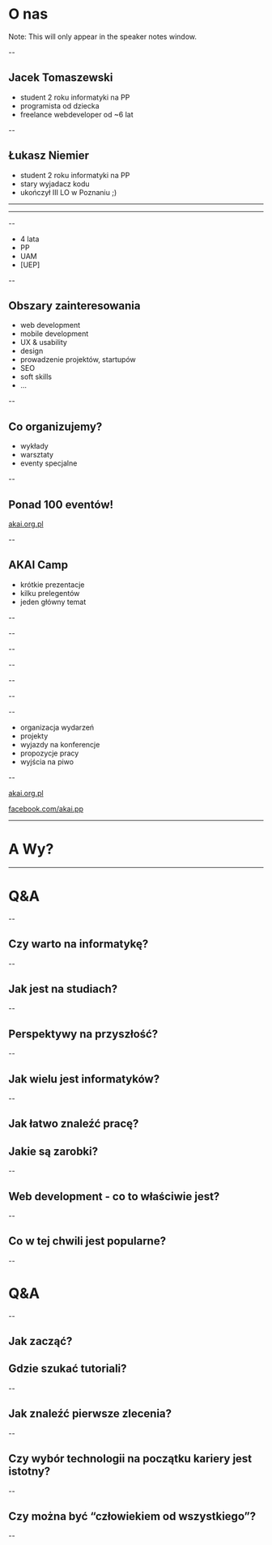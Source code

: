 O nas
====

Note: This will only appear in the speaker notes window.

--

Jacek Tomaszewski
---------------

* student 2 roku informatyki na PP <!-- .element: class="fragment" -->
* programista od dziecka <!-- .element: class="fragment" -->
* freelance webdeveloper od ~6 lat <!-- .element: class="fragment" -->

--

Łukasz Niemier
---------------
* student 2 roku informatyki na PP <!-- .element: class="fragment" -->
* stary wyjadacz kodu <!-- .element: class="fragment" -->
* ukończył III LO w Poznaniu ;) <!-- .element: class="fragment" -->
---

<!-- .slide: data-background="presentation/PP.png" data-background-size="500px"  -->

---

<!-- .slide: data-background="presentation/logo.png" data-background-size="500px"  -->

--

* 4 lata
* PP
* UAM
* [UEP]

--

Obszary zainteresowania
---------------
* web development
* mobile development <!-- .element: class="fragment" -->
* UX & usability <!-- .element: class="fragment" -->
* design <!-- .element: class="fragment" -->
* prowadzenie projektów, startupów <!-- .element: class="fragment" -->
* SEO <!-- .element: class="fragment" -->
* soft skills <!-- .element: class="fragment" -->
* ... <!-- .element: class="fragment" -->

--

Co organizujemy?
-------
* wykłady
* warsztaty
* eventy specjalne

--

Ponad 100 eventów!
--------------
[akai.org.pl](http://akai.org.pl)

--

AKAI Camp
-----------
* krótkie prezentacje <!-- .element: class="fragment" -->
* kilku prelegentów <!-- .element: class="fragment" -->
* jeden główny temat <!-- .element: class="fragment" -->

--

<!-- .slide: data-background="presentation/poster.png" data-background-size="500px"  -->

--

<!-- .slide: data-background="presentation/wyk.jpg" -->

--

<!-- .slide: data-background="presentation/wyk2.jpg" -->

--

<!-- .slide: data-background="presentation/war.jpg" -->

--

<!-- .slide: data-background="presentation/io.jpg" -->

--

<!-- .slide: data-background="presentation/io2.jpg" -->

--

- organizacja wydarzeń
- projekty
- wyjazdy na konferencje
- propozycje pracy
- wyjścia na piwo

--

[akai.org.pl](http://akai.org.pl)

[facebook.com/akai.pp](http://facebook.com/akai.pp)

---

A Wy?
====

---

Q&A
====

--

Czy warto na informatykę?
-----

--

Jak jest na studiach?
---------

--

Perspektywy na przyszłość?
-----

--

Jak wielu jest informatyków?
-----

--

Jak łatwo znaleźć pracę?
-----

Jakie są zarobki?
-----

--

Web development - co to właściwie jest?
-----

--

Co w tej chwili jest popularne?
-----

--

Q&A
====

--

Jak zacząć?
----

Gdzie szukać tutoriali?
----

--

Jak znaleźć pierwsze zlecenia?
----

--

Czy wybór technologii na początku kariery jest istotny?
---------

--

Czy można być “człowiekiem od wszystkiego”?
-------

--


